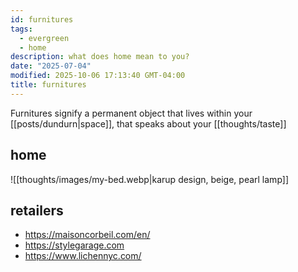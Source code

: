 ```yaml
---
id: furnitures
tags:
  - evergreen
  - home
description: what does home mean to you?
date: "2025-07-04"
modified: 2025-10-06 17:13:40 GMT-04:00
title: furnitures
---
```


Furnitures signify a permanent object that lives within your [[posts/dundurn|space]], that speaks about your [[thoughts/taste]]

## home

![[thoughts/images/my-bed.webp|karup design, beige, pearl lamp]]

## retailers

- https://maisoncorbeil.com/en/
- https://stylegarage.com
- https://www.lichennyc.com/
